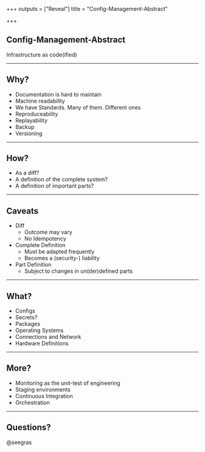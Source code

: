 +++
outputs = ["Reveal"]
title = "Config-Management-Abstract"

+++
## Config-Management-Abstract
Infrastructure as code(ified)

---

## Why?

* Documentation is hard to maintain
* Machine readability
* We have Standards. Many of them. Different ones
* Reproduceability
* Replayability
* Backup
* Versioning

---

## How?

* As a diff?
* A definition of the complete system?
* A definition of important parts?

---

## Caveats

* Diff
  * Outcome may vary
  * No Idempotency 
* Complete Definition
  * Must be adapted frequently
  * Becomes a (security-) liability
* Part Definition
  * Subject to changes in un(der)defined parts

---

## What?

* Configs
* Secrets?
* Packages
* Operating Systems
* Connections and Network
* Hardware Definitions

---

## More?

* Monitoring as the unit-test of engineering
* Staging environments
* Continuous Integration
* Orchestration

---

## Questions? 

@seegras


